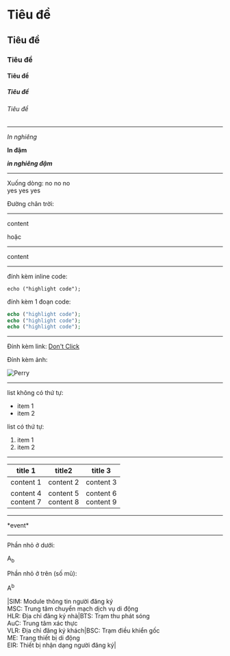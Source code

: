 # Tiêu đề 
## Tiêu đề 
### Tiêu đề 
#### Tiêu đề 
##### Tiêu đề 
###### Tiêu đề 

-----------------------

*In nghiêng* 

**In đậm**

***in nghiêng đậm***

------------------------

Xuống dòng: no no no<br>yes yes yes

Đường chân trời: 
***
content

hoặc

-----
content

------------------------

đính kèm inline code: 

`echo ("highlight code");` 

đính kèm 1 đoạn code: 

```php
echo ("highlight code");
echo ("highlight code");
echo ("highlight code");
```
------------------------

Đính kèm link:  [Don't Click](https://www.youtube.com/watch?v=dQw4w9WgXcQ)

Đính kèm ảnh:   

![Perry](https://user-images.githubusercontent.com/72268643/139666563-abcadb65-a405-4d08-91ca-61f3af47ddf0.png)

------------------------

list không có thứ tự: 

* item 1
* item 2

list có thứ tự:

1. item 1
2. item 2

------------------------

| title 1 | title2 | title 3 |
|-|-|-|
| content 1 | content 2 | content 3 |
| content 4<br>content 7 | content 5<br>content 8 | content 6<br>content 9 |

-------------------------

\*event*

-------------------------

Phần nhỏ ở dưới: 

A<sub>b</sub>

Phần nhỏ ở trên (số mũ): 

A<sup>b</sup>


|SIM: Module thông tin người đăng ký<br>MSC: Trung tâm chuyển mạch dịch vụ di động<br>HLR: Địa chỉ đăng ký nhà|BTS: Trạm thu phát sóng<br>AuC: Trung tâm xác thực<br>VLR:  Địa chỉ đăng ký khách|BSC: Trạm điều khiển gốc<br>ME: Trang thiết bị di động<br>EIR: Thiết bị nhận dạng người đăng ký| 

